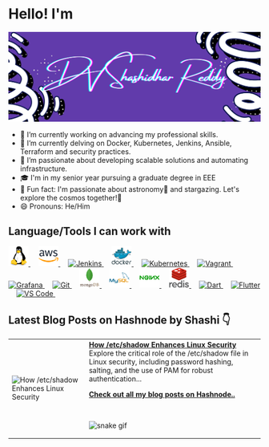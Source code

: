 # Hello! I'm

![Profile Image](https://github.com/Shashi2504/Shashi2504/blob/main/Profile.png?raw=true)

- 🔭 I’m currently working on advancing my professional skills.
- 🌱 I’m currently delving on Docker, Kubernetes, Jenkins, Ansible, Terraform and security practices.
- 🚀 I’m passionate about developing scalable solutions and automating infrastructure.
- 🎓 I'm in my senior year pursuing a graduate degree in EEE
- 🌟 Fun fact: I'm passionate about astronomy🌠 and stargazing. Let's explore the cosmos together!🔭
- 😄 Pronouns: He/Him

## Language/Tools I can work with

<a href="https://www.linux.org/" target="_blank">
    <img title="Linux" height="40px" src="https://raw.githubusercontent.com/devicons/devicon/master/icons/linux/linux-original.svg"/>
</a> &nbsp;&nbsp;&nbsp;

<a href="https://aws.amazon.com/" target="_blank">
    <img title="AWS" height="40px" src="https://raw.githubusercontent.com/devicons/devicon/master/icons/amazonwebservices/amazonwebservices-original-wordmark.svg"/>
</a> &nbsp;&nbsp;&nbsp;

<a href="https://www.jenkins.io/" target="_blank">
    <img title="Jenkins" height="40px" src="https://www.vectorlogo.zone/logos/jenkins/jenkins-icon.svg"/>
</a> &nbsp;&nbsp;&nbsp;

<a href="https://www.docker.com/" target="_blank">
    <img title="Docker" height="40px" src="https://raw.githubusercontent.com/devicons/devicon/master/icons/docker/docker-original-wordmark.svg"/>
</a> &nbsp;&nbsp;&nbsp;

<a href="https://kubernetes.io/" target="_blank">
    <img title="Kubernetes" height="40px" src="https://www.vectorlogo.zone/logos/kubernetes/kubernetes-icon.svg"/>
</a> &nbsp;&nbsp;&nbsp;

<a href="https://www.vagrantup.com/" target="_blank">
    <img title="Vagrant" height="40px" src="https://www.vectorlogo.zone/logos/vagrantup/vagrantup-icon.svg"/>
</a> &nbsp;&nbsp;&nbsp;

<a href="https://grafana.com/" target="_blank">
    <img title="Grafana" height="40px" src="https://www.vectorlogo.zone/logos/grafana/grafana-icon.svg"/>
</a> &nbsp;&nbsp;&nbsp;

<a href="https://git-scm.com/" target="_blank">
    <img title="Git" height="40px" src="https://www.vectorlogo.zone/logos/git-scm/git-scm-icon.svg"/>
</a> &nbsp;&nbsp;&nbsp;

<a href="https://www.mongodb.com/" target="_blank">
    <img title="MongoDB" height="40px" src="https://raw.githubusercontent.com/devicons/devicon/master/icons/mongodb/mongodb-original-wordmark.svg"/>
</a> &nbsp;&nbsp;&nbsp;

<a href="https://www.mysql.com/" target="_blank">
    <img title="MySQL" height="40px" src="https://raw.githubusercontent.com/devicons/devicon/master/icons/mysql/mysql-original-wordmark.svg"/>
</a> &nbsp;&nbsp;&nbsp;

<a href="https://www.nginx.com/" target="_blank">
    <img title="Nginx" height="40px" src="https://raw.githubusercontent.com/devicons/devicon/master/icons/nginx/nginx-original.svg"/>
</a> &nbsp;&nbsp;&nbsp;

<a href="https://redis.io/" target="_blank">
    <img title="Redis" height="40px" src="https://raw.githubusercontent.com/devicons/devicon/master/icons/redis/redis-original-wordmark.svg"/>
</a> &nbsp;&nbsp;&nbsp;

<a href="https://dart.dev/" target="_blank">
    <img title="Dart" height="40px" src="https://img.icons8.com/color/50/000000/dart.png"/>
</a> &nbsp;&nbsp;&nbsp;

<a href="https://flutter.dev/" target="_blank">
    <img title="Flutter" height="40px" src="https://user-images.githubusercontent.com/85930567/147389443-b0e06295-4659-4b21-a6ac-0c69bc3baafb.png"/>
</a> &nbsp;&nbsp;&nbsp;

<a href="https://code.visualstudio.com/" target="_blank">
    <img title="VS Code" height="40px" src="https://img.icons8.com/fluency/144/000000/visual-studio-code-2019.png"/>
</a> &nbsp;&nbsp;&nbsp;

## Latest Blog Posts on Hashnode by Shashi 👇
<!-- HASHNODE_BLOG:START -->
<table><tr><td><img src="https://cdn.hashnode.com/res/hashnode/image/upload/v1723165473847/6ec730e7-fa3e-4d8e-94db-6e556e9c8471.jpeg?w=1600&h=840&fit=crop&crop=entropy&auto=compress,format&format=webp" alt="How /etc/shadow Enhances Linux Security"></td><td><a href="https://sik2912.hashnode.dev/how-etcshadow-enhances-linux-security"><strong>How /etc/shadow Enhances Linux Security</strong></a><br>Explore the critical role of the /etc/shadow file in Linux security, including password hashing, salting, and the use of PAM for robust authentication...
<!-- HASHNODE_BLOG:END -->

<b><a href="https://sik2912.hashnode.dev/">Check out all my blog posts on Hashnode..</a></b>

<br>


![snake gif](https://github.com/Shashi2504E/Shashi2504/blob/output/github-contribution-grid-snake.gif)




